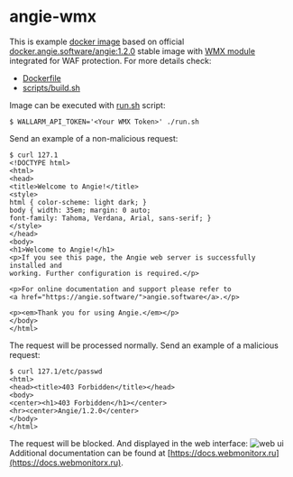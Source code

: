 # angie-wmx

This is example [docker image](https://hub.docker.com/r/dmikhin/angie-wmx) based on official
[docker.angie.software/angie:1.2.0](https://angie.software/install/#docker)
stable image with [WMX module](https://webmonitorx.ru/) integrated for WAF protection.
For more details check:
* [Dockerfile](Dockerfile)
* [scripts/build.sh](scripts/build.sh)

Image can be executed with [run.sh](run.sh) script:
```Shell
$ WALLARM_API_TOKEN='<Your WMX Token>' ./run.sh
```
Send an example of a non-malicious request:
```Shell
$ curl 127.1
<!DOCTYPE html>
<html>
<head>
<title>Welcome to Angie!</title>
<style>
html { color-scheme: light dark; }
body { width: 35em; margin: 0 auto;
font-family: Tahoma, Verdana, Arial, sans-serif; }
</style>
</head>
<body>
<h1>Welcome to Angie!</h1>
<p>If you see this page, the Angie web server is successfully installed and
working. Further configuration is required.</p>

<p>For online documentation and support please refer to
<a href="https://angie.software/">angie.software</a>.</p>

<p><em>Thank you for using Angie.</em></p>
</body>
</html>
```
The request will be processed normally.
Send an example of a malicious request:
```Shell
$ curl 127.1/etc/passwd
<html>
<head><title>403 Forbidden</title></head>
<body>
<center><h1>403 Forbidden</h1></center>
<hr><center>Angie/1.2.0</center>
</body>
</html>
```
The request will be blocked. And displayed in the web interface: ![web ui](../media/web.png?raw=true)
Additional documentation can be found at [https://docs.webmonitorx.ru](https://docs.webmonitorx.ru).
